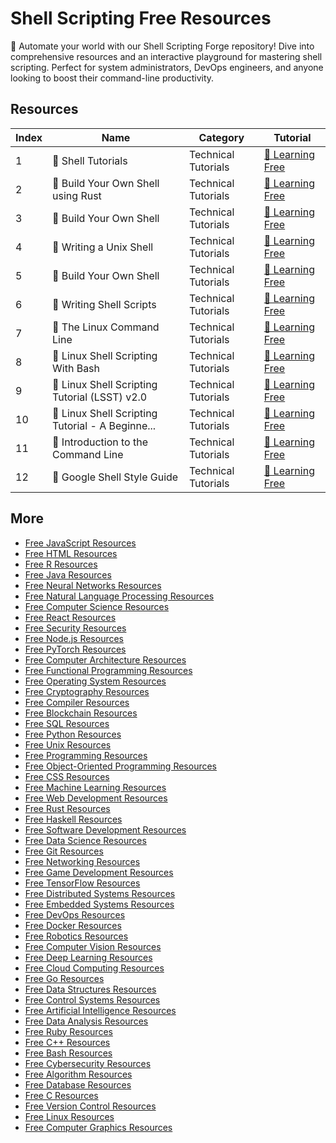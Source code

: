 # Shell Scripting Free Resources

🐚 Automate your world with our Shell Scripting Forge repository! Dive into comprehensive resources and an interactive playground for mastering shell scripting. Perfect for system administrators, DevOps engineers, and anyone looking to boost their command-line productivity.

## Resources

|   Index | Name                                            | Category            | Tutorial                                                                                               |
|---------|-------------------------------------------------|---------------------|--------------------------------------------------------------------------------------------------------|
|       1 | 📖 Shell Tutorials                               | Technical Tutorials | [🔗 Learning Free](https://getvm.io/tutorials/shell-tutorials)                                          |
|       2 | 📖 Build Your Own Shell using Rust               | Technical Tutorials | [🔗 Learning Free](https://getvm.io/tutorials/build-your-own-shell-using-rust)                          |
|       3 | 📖 Build Your Own Shell                          | Technical Tutorials | [🔗 Learning Free](https://getvm.io/tutorials/build-your-own-shell)                                     |
|       4 | 📖 Writing a Unix Shell                          | Technical Tutorials | [🔗 Learning Free](https://getvm.io/tutorials/writing-a-unix-shell)                                     |
|       5 | 📖 Build Your Own Shell                          | Technical Tutorials | [🔗 Learning Free](https://getvm.io/tutorials/lets-build-a-shell)                                       |
|       6 | 📖 Writing Shell Scripts                         | Technical Tutorials | [🔗 Learning Free](https://getvm.io/tutorials/writing-shell-scripts)                                    |
|       7 | 📖 The Linux Command Line                        | Technical Tutorials | [🔗 Learning Free](https://getvm.io/tutorials/the-linux-command-line)                                   |
|       8 | 📖 Linux Shell Scripting With Bash               | Technical Tutorials | [🔗 Learning Free](https://getvm.io/tutorials/linux-shell-scripting-with-bash)                          |
|       9 | 📖 Linux Shell Scripting Tutorial (LSST) v2.0    | Technical Tutorials | [🔗 Learning Free](https://getvm.io/tutorials/linux-shell-scripting-tutorial-lsst-v2-0)                 |
|      10 | 📖 Linux Shell Scripting Tutorial - A Beginne... | Technical Tutorials | [🔗 Learning Free](https://getvm.io/tutorials/linux-shell-scripting-tutorial-a-beginners-handbook-2002) |
|      11 | 📖 Introduction to the Command Line              | Technical Tutorials | [🔗 Learning Free](https://getvm.io/tutorials/introduction-to-the-command-line)                         |
|      12 | 📖 Google Shell Style Guide                      | Technical Tutorials | [🔗 Learning Free](https://getvm.io/tutorials/google-shell-style-guide)                                 |

## More

- [Free JavaScript Resources](https://github.com/getvmio/free-javascript-resources)
- [Free HTML Resources](https://github.com/getvmio/free-html-resources)
- [Free R Resources](https://github.com/getvmio/free-r-resources)
- [Free Java Resources](https://github.com/getvmio/free-java-resources)
- [Free Neural Networks Resources](https://github.com/getvmio/free-neural-networks-resources)
- [Free Natural Language Processing Resources](https://github.com/getvmio/free-natural-language-processing-resources)
- [Free Computer Science Resources](https://github.com/getvmio/free-computer-science-resources)
- [Free React Resources](https://github.com/getvmio/free-react-resources)
- [Free Security Resources](https://github.com/getvmio/free-security-resources)
- [Free Node.js Resources](https://github.com/getvmio/free-node-js-resources)
- [Free PyTorch Resources](https://github.com/getvmio/free-pytorch-resources)
- [Free Computer Architecture Resources](https://github.com/getvmio/free-computer-architecture-resources)
- [Free Functional Programming Resources](https://github.com/getvmio/free-functional-programming-resources)
- [Free Operating System Resources](https://github.com/getvmio/free-operating-system-resources)
- [Free Cryptography Resources](https://github.com/getvmio/free-cryptography-resources)
- [Free Compiler Resources](https://github.com/getvmio/free-compiler-resources)
- [Free Blockchain Resources](https://github.com/getvmio/free-blockchain-resources)
- [Free SQL Resources](https://github.com/getvmio/free-sql-resources)
- [Free Python Resources](https://github.com/getvmio/free-python-resources)
- [Free Unix Resources](https://github.com/getvmio/free-unix-resources)
- [Free Programming Resources](https://github.com/getvmio/free-programming-resources)
- [Free Object-Oriented Programming Resources](https://github.com/getvmio/free-object-oriented-programming-resources)
- [Free CSS Resources](https://github.com/getvmio/free-css-resources)
- [Free Machine Learning Resources](https://github.com/getvmio/free-machine-learning-resources)
- [Free Web Development Resources](https://github.com/getvmio/free-web-development-resources)
- [Free Rust Resources](https://github.com/getvmio/free-rust-resources)
- [Free Haskell Resources](https://github.com/getvmio/free-haskell-resources)
- [Free Software Development Resources](https://github.com/getvmio/free-software-development-resources)
- [Free Data Science Resources](https://github.com/getvmio/free-data-science-resources)
- [Free Git Resources](https://github.com/getvmio/free-git-resources)
- [Free Networking Resources](https://github.com/getvmio/free-networking-resources)
- [Free Game Development Resources](https://github.com/getvmio/free-game-development-resources)
- [Free TensorFlow Resources](https://github.com/getvmio/free-tensorflow-resources)
- [Free Distributed Systems Resources](https://github.com/getvmio/free-distributed-systems-resources)
- [Free Embedded Systems Resources](https://github.com/getvmio/free-embedded-systems-resources)
- [Free DevOps Resources](https://github.com/getvmio/free-devops-resources)
- [Free Docker Resources](https://github.com/getvmio/free-docker-resources)
- [Free Robotics Resources](https://github.com/getvmio/free-robotics-resources)
- [Free Computer Vision Resources](https://github.com/getvmio/free-computer-vision-resources)
- [Free Deep Learning Resources](https://github.com/getvmio/free-deep-learning-resources)
- [Free Cloud Computing Resources](https://github.com/getvmio/free-cloud-computing-resources)
- [Free Go Resources](https://github.com/getvmio/free-go-resources)
- [Free Data Structures Resources](https://github.com/getvmio/free-data-structures-resources)
- [Free Control Systems Resources](https://github.com/getvmio/free-control-systems-resources)
- [Free Artificial Intelligence Resources](https://github.com/getvmio/free-artificial-intelligence-resources)
- [Free Data Analysis Resources](https://github.com/getvmio/free-data-analysis-resources)
- [Free Ruby Resources](https://github.com/getvmio/free-ruby-resources)
- [Free C++ Resources](https://github.com/getvmio/free-cpp-resources)
- [Free Bash Resources](https://github.com/getvmio/free-bash-resources)
- [Free Cybersecurity Resources](https://github.com/getvmio/free-cybersecurity-resources)
- [Free Algorithm Resources](https://github.com/getvmio/free-algorithm-resources)
- [Free Database Resources](https://github.com/getvmio/free-database-resources)
- [Free C Resources](https://github.com/getvmio/free-c-resources)
- [Free Version Control Resources](https://github.com/getvmio/free-version-control-resources)
- [Free Linux Resources](https://github.com/getvmio/free-linux-resources)
- [Free Computer Graphics Resources](https://github.com/getvmio/free-computer-graphics-resources)
